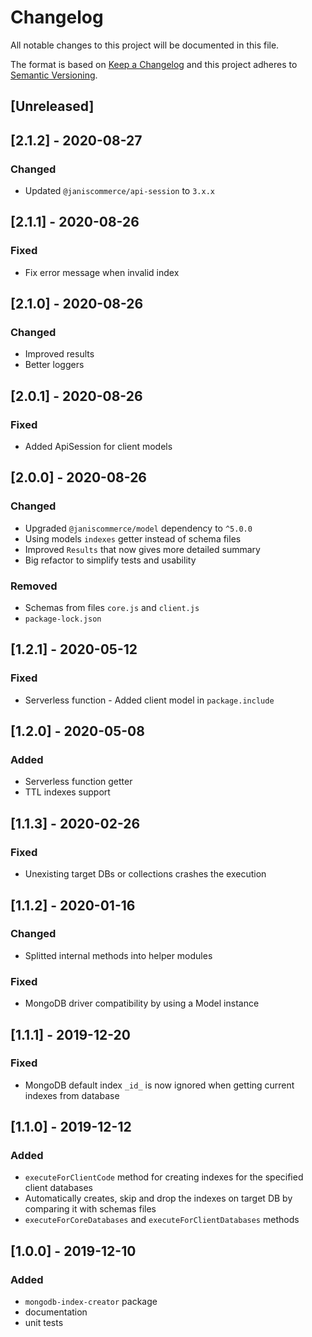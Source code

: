# Changelog

All notable changes to this project will be documented in this file.

The format is based on [Keep a Changelog](http://keepachangelog.com/en/1.0.0/)
and this project adheres to [Semantic Versioning](http://semver.org/spec/v2.0.0.html).

## [Unreleased]

## [2.1.2] - 2020-08-27
### Changed
- Updated `@janiscommerce/api-session` to `3.x.x`

## [2.1.1] - 2020-08-26
### Fixed
- Fix error message when invalid index

## [2.1.0] - 2020-08-26
### Changed
- Improved results
- Better loggers

## [2.0.1] - 2020-08-26
### Fixed
- Added ApiSession for client models

## [2.0.0] - 2020-08-26
### Changed
- Upgraded `@janiscommerce/model` dependency to `^5.0.0`
- Using models `indexes` getter instead of schema files
- Improved `Results` that now gives more detailed summary
- Big refactor to simplify tests and usability

### Removed
- Schemas from files `core.js` and `client.js`
- `package-lock.json`

## [1.2.1] - 2020-05-12
### Fixed
- Serverless function - Added client model in `package.include`

## [1.2.0] - 2020-05-08
### Added
- Serverless function getter
- TTL indexes support

## [1.1.3] - 2020-02-26
### Fixed
- Unexisting target DBs or collections crashes the execution

## [1.1.2] - 2020-01-16
### Changed
- Splitted internal methods into helper modules

### Fixed
- MongoDB driver compatibility by using a Model instance

## [1.1.1] - 2019-12-20
### Fixed
- MongoDB default index `_id_` is now ignored when getting current indexes from database

## [1.1.0] - 2019-12-12
### Added
- `executeForClientCode` method for creating indexes for the specified client databases
- Automatically creates, skip and drop the indexes on target DB by comparing it with schemas files
- `executeForCoreDatabases` and `executeForClientDatabases` methods

## [1.0.0] - 2019-12-10
### Added
- `mongodb-index-creator` package
- documentation
- unit tests